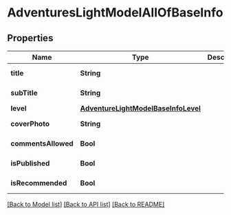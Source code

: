 # AdventuresLightModelAllOfBaseInfo

## Properties
Name | Type | Description | Notes
------------ | ------------- | ------------- | -------------
**title** | **String** |  | [optional] [readonly] 
**subTitle** | **String** |  | [optional] [readonly] 
**level** | [**AdventureLightModelBaseInfoLevel**](AdventureLightModelBaseInfoLevel.md) |  | [optional] 
**coverPhoto** | **String** |  | [optional] [readonly] 
**commentsAllowed** | **Bool** |  | [optional] [readonly] 
**isPublished** | **Bool** |  | [optional] [readonly] 
**isRecommended** | **Bool** |  | [optional] [readonly] 

[[Back to Model list]](../README.md#documentation-for-models) [[Back to API list]](../README.md#documentation-for-api-endpoints) [[Back to README]](../README.md)


